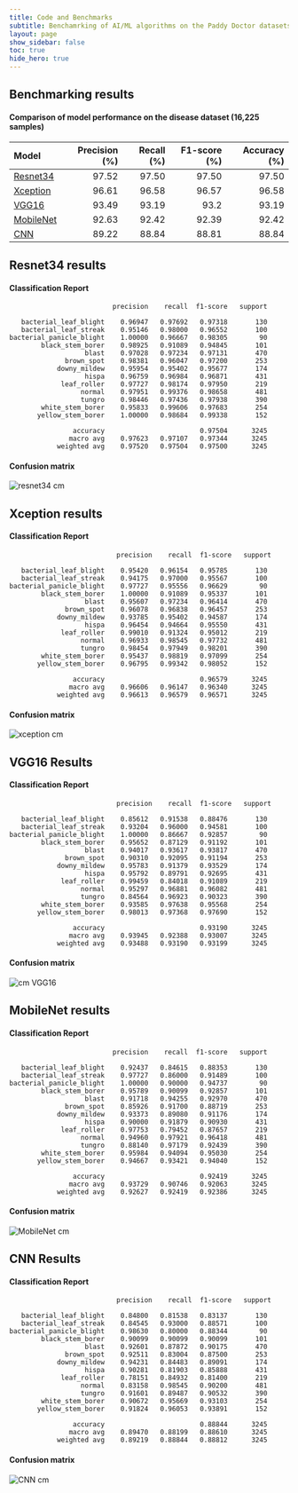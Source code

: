 ```yaml
---
title: Code and Benchmarks
subtitle: Benchamrking of AI/ML algorithms on the Paddy Doctor datasets
layout: page
show_sidebar: false
toc: true
hide_hero: true
---
```


## Benchmarking results

#### Comparison of model performance on the disease dataset (16,225 samples)

|Model | Precision (%) | Recall (%) | F1-score (%) | Accuracy (%) |
| :--- | ---: | ---: | ---: | ---: |
| [Resnet34](https://github.com/paddydoc/paddy-doctor-dataset/blob/main/resnet34-with-fastai.ipynb)| 97.52 |  97.50 |  97.50 | 97.50  |  
| [Xception](https://github.com/paddydoc/paddy-doctor-dataset/blob/main/xception.ipynb)|96.61 |  96.58 | 96.57 | 96.58 |  
| [VGG16](https://github.com/paddydoc/paddy-doctor-dataset/blob/main/vgg16.ipynb)|  93.49  | 93.19  | 93.2 | 93.19  |
| [MobileNet](https://github.com/paddydoc/paddy-doctor-dataset/blob/main/mobilenet-2.ipynb)| 92.63 | 92.42 | 92.39 | 92.42 |
| [CNN](https://github.com/paddydoc/paddy-doctor-dataset/blob/main/cnn.ipynb)| 89.22 | 88.84 | 88.81 | 88.84 |  

## Resnet34 results

#### Classification Report

```
                          precision    recall  f1-score   support

   bacterial_leaf_blight    0.96947   0.97692   0.97318       130
   bacterial_leaf_streak    0.95146   0.98000   0.96552       100
bacterial_panicle_blight    1.00000   0.96667   0.98305        90
        black_stem_borer    0.98925   0.91089   0.94845       101
                   blast    0.97028   0.97234   0.97131       470
              brown_spot    0.98381   0.96047   0.97200       253
            downy_mildew    0.95954   0.95402   0.95677       174
                   hispa    0.96759   0.96984   0.96871       431
             leaf_roller    0.97727   0.98174   0.97950       219
                  normal    0.97951   0.99376   0.98658       481
                  tungro    0.98446   0.97436   0.97938       390
        white_stem_borer    0.95833   0.99606   0.97683       254
       yellow_stem_borer    1.00000   0.98684   0.99338       152

                accuracy                        0.97504      3245
               macro avg    0.97623   0.97107   0.97344      3245
            weighted avg    0.97520   0.97504   0.97500      3245
```

#### Confusion matrix
![resnet34 cm](https://raw.githubusercontent.com/paddydoc/paddy-docctor-dataset/main/results/cm-restnet34.png)
           

## Xception results

#### Classification Report

```
                           precision    recall  f1-score   support

   bacterial_leaf_blight    0.95420   0.96154   0.95785       130
   bacterial_leaf_streak    0.94175   0.97000   0.95567       100
bacterial_panicle_blight    0.97727   0.95556   0.96629        90
        black_stem_borer    1.00000   0.91089   0.95337       101
                   blast    0.95607   0.97234   0.96414       470
              brown_spot    0.96078   0.96838   0.96457       253
            downy_mildew    0.93785   0.95402   0.94587       174
                   hispa    0.96454   0.94664   0.95550       431
             leaf_roller    0.99010   0.91324   0.95012       219
                  normal    0.96933   0.98545   0.97732       481
                  tungro    0.98454   0.97949   0.98201       390
        white_stem_borer    0.95437   0.98819   0.97099       254
       yellow_stem_borer    0.96795   0.99342   0.98052       152

                accuracy                        0.96579      3245
               macro avg    0.96606   0.96147   0.96340      3245
            weighted avg    0.96613   0.96579   0.96571      3245
```

#### Confusion matrix
![xception cm](https://raw.githubusercontent.com/paddydoc/paddy-docctor-dataset/main/results/cm-xception.png)

## VGG16 Results

#### Classification Report

```
                           precision    recall  f1-score   support

   bacterial_leaf_blight    0.85612   0.91538   0.88476       130
   bacterial_leaf_streak    0.93204   0.96000   0.94581       100
bacterial_panicle_blight    1.00000   0.86667   0.92857        90
        black_stem_borer    0.95652   0.87129   0.91192       101
                   blast    0.94017   0.93617   0.93817       470
              brown_spot    0.90310   0.92095   0.91194       253
            downy_mildew    0.95783   0.91379   0.93529       174
                   hispa    0.95792   0.89791   0.92695       431
             leaf_roller    0.99459   0.84018   0.91089       219
                  normal    0.95297   0.96881   0.96082       481
                  tungro    0.84564   0.96923   0.90323       390
        white_stem_borer    0.93585   0.97638   0.95568       254
       yellow_stem_borer    0.98013   0.97368   0.97690       152

                accuracy                        0.93190      3245
               macro avg    0.93945   0.92388   0.93007      3245
            weighted avg    0.93488   0.93190   0.93199      3245

```

#### Confusion matrix
![cm VGG16](https://raw.githubusercontent.com/paddydoc/paddy-docctor-dataset/main/results/cm-VGG16.png)

## MobileNet results

#### Classification Report

```
                          precision    recall  f1-score   support

   bacterial_leaf_blight    0.92437   0.84615   0.88353       130
   bacterial_leaf_streak    0.97727   0.86000   0.91489       100
bacterial_panicle_blight    1.00000   0.90000   0.94737        90
        black_stem_borer    0.95789   0.90099   0.92857       101
                   blast    0.91718   0.94255   0.92970       470
              brown_spot    0.85926   0.91700   0.88719       253
            downy_mildew    0.93373   0.89080   0.91176       174
                   hispa    0.90000   0.91879   0.90930       431
             leaf_roller    0.97753   0.79452   0.87657       219
                  normal    0.94960   0.97921   0.96418       481
                  tungro    0.88140   0.97179   0.92439       390
        white_stem_borer    0.95984   0.94094   0.95030       254
       yellow_stem_borer    0.94667   0.93421   0.94040       152

                accuracy                        0.92419      3245
               macro avg    0.93729   0.90746   0.92063      3245
            weighted avg    0.92627   0.92419   0.92386      3245
```

#### Confusion matrix
![MobileNet cm](https://raw.githubusercontent.com/paddydoc/paddy-docctor-dataset/main/results/cm-mobilenet.png)


## CNN Results

#### Classification Report

```
                           precision    recall  f1-score   support

   bacterial_leaf_blight    0.84800   0.81538   0.83137       130
   bacterial_leaf_streak    0.84545   0.93000   0.88571       100
bacterial_panicle_blight    0.98630   0.80000   0.88344        90
        black_stem_borer    0.90099   0.90099   0.90099       101
                   blast    0.92601   0.87872   0.90175       470
              brown_spot    0.92511   0.83004   0.87500       253
            downy_mildew    0.94231   0.84483   0.89091       174
                   hispa    0.90281   0.81903   0.85888       431
             leaf_roller    0.78151   0.84932   0.81400       219
                  normal    0.83158   0.98545   0.90200       481
                  tungro    0.91601   0.89487   0.90532       390
        white_stem_borer    0.90672   0.95669   0.93103       254
       yellow_stem_borer    0.91824   0.96053   0.93891       152

                accuracy                        0.88844      3245
               macro avg    0.89470   0.88199   0.88610      3245
            weighted avg    0.89219   0.88844   0.88812      3245
   ```
   
#### Confusion matrix
![CNN cm](https://raw.githubusercontent.com/paddydoc/paddy-docctor-dataset/main/results/cm-cnn.png)

